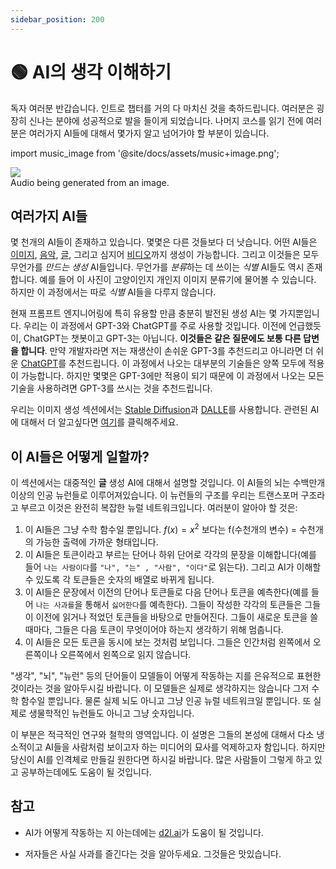 ```yaml
---
sidebar_position: 200
---
```

# 🟢 AI의 생각 이해하기

독자 여러분 반갑습니다. 인트로 챕터를 거의 다 마치신 것을 축하드립니다. 여러분은 굉장히 신나는 분야에 성공적으로 발을 들이게 되었습니다. 나머지 코스를 읽기 전에 여러분은 여러가지 AI들에 대해서 몇가지 알고 넘어가야 할 부분이 있습니다.

import music_image from '@site/docs/assets/music+image.png';

<div style={{textAlign: 'center'}}>
  <img src={music_image} style={{width: "850px"}} />
</div>

<div style={{textAlign: 'center'}}>
  Audio being generated from an image.
</div>

## 여러가지 AI들

몇 천개의 AI들이 존재하고 있습니다. 몇몇은 다른 것들보다 더 낫습니다. 어떤 AI들은 [이미지](https://openai.com/product/dall-e-2), [음악](https://google-research.github.io/seanet/musiclm/examples/), [글](https://platform.openai.com/playground), 그리고 심지어 [비디오](https://makeavideo.studio/)까지 생성이 가능합니다. 그리고 이것들은 모두 무언가를 *만드는* *생성* AI들입니다. 무언가를 *분류*하는 데 쓰이는 *식별* AI들도 역시 존재합니다. 예를 들어 이 사진이 고양이인지 개인지 이미지 분류기에 물어볼 수 있습니다. 하지만 이 과정에서는 따로 *식별* AI들을 다루지 않습니다.  

현재 프롬프트 엔지니어링에 특히 유용할 만큼 충분히 발전된 생성 AI는 몇 가지뿐입니다. 우리는 이 과정에서 GPT-3와 ChatGPT를 주로 사용할 것입니다. 이전에 언급했듯이, ChatGPT는 챗봇이고 GPT-3는 아닙니다. **이것들은 같은 질문에도 보통 다른 답변을 합니다**. 만약 개발자라면 저는 재생산이 손쉬운 GPT-3를 추천드리고 아니라면 더 쉬운 [ChatGPT](https://learnprompting.org/docs/category/%EF%B8%8F-image-prompting)를 추천드립니다. 이 과정에서 나오는 대부분의 기술들은 양쪽 모두에 적용이 가능합니다. 하지만 몇몇은 GPT-3에만 적용이 되기 때문에 이 과정에서 나오는 모든 기술을 사용하려면 GPT-3를 쓰시는 것을 추천드립니다.  

우리는 이미지 생성 섹션에서는 [Stable Diffusion](https://beta.dreamstudio.ai/home)과 [DALLE](https://openai.com/product/dall-e-2)를 사용합니다. 관련된 AI에 대해서 더 알고싶다면 [여기](https://learnprompting.org/docs/products#chatbots)를 클릭해주세요.

## 이 AI들은 어떻게 일할까?

이 섹션에서는 대중적인 **글** 생성 AI에 대해서 설명할 것입니다. 이 AI들의 뇌는 수백만개 이상의 인공 뉴런들로 이루어져있습니다. 이 뉴런들의 구조를 우리는 트랜스포머 구조라고 부르고 이것은 완전히 복잡한 뉴럴 네트워크입니다. 여러분이 알아야 할 것은:

1. 이 AI들은 그냥 수학 함수일 뿐입니다. $f(x) = x^2$ 보다는 f(수천개의 변수) = 수천개의 가능한 출력에 가까운 형태입니다. 
2. 이 AI들은 토큰이라고 부르는 단어나 하위 단어로 각각의 문장을 이해합니다(예를 들어 `나는 사람이다`를 `"나", "는" , "사람", "이다"`로 읽는다). 그리고 AI가 이해할 수 있도록 각 토큰들은 숫자의 배열로 바뀌게 됩니다.
3. 이 AI들은 문장에서 이전의 단어나 토큰들로 다음 단어나 토큰을 예측한다(예를 들어 `나는 사과를`을 통해서 `싫어한다`를 예측한다). 그들이 작성한 각각의 토큰들은 그들이 이전에 읽거나 적었던 토큰들을 바탕으로 만들어진다. 그들이 새로운 토큰을 쓸 때마다, 그들은 다음 토큰이 무엇이어야 하는지 생각하기 위해 멈춥니다.
4. 이 AI들은 모든 토큰을 동시에 보는 것처럼 보입니다. 그들은 인간처럼 왼쪽에서 오른쪽이나 오른쪽에서 왼쪽으로 읽지 않습니다.

"생각", "뇌", "뉴런" 등의 단어들이 모델들이 어떻게 작동하는 지를 은유적으로 표현한 것이라는 것을 알아두시길 바랍니다. 이 모델들은 실제로 생각하지는 않습니다 그저 수학 함수일 뿐입니다. 물론 실제 뇌도 아니고 그냥 인공 뉴럴 네트워크일 뿐입니다. 또 실제로 생물학적인 뉴런들도 아니고 그냥 숫자입니다.

이 부분은 적극적인 연구와 철학의 영역입니다. 이 설명은 그들의 본성에 대해서 다소 냉소적이고 AI들을 사람처럼 보이고자 하는 미디어의 묘사를 억제하고자 함입니다. 하지만 당신이 AI를 인격체로 만들길 원한다면 하시길 바랍니다. 많은 사람들이 그렇게 하고 있고 공부하는데에도 도움이 될 것입니다. 

## 참고

- AI가 어떻게 작동하는 지 아는데에는 [d2l.ai](https://www.d2l.ai)가 도움이 될 것입니다.

- 저자들은 사실 사과를 즐긴다는 것을 알아두세요. 그것들은 맛있습니다.

